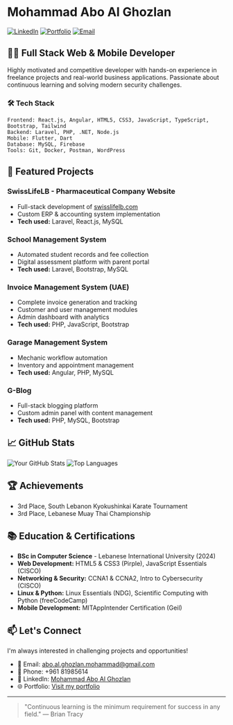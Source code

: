 # Mohammad Abo Al Ghozlan

[![LinkedIn](https://img.shields.io/badge/LinkedIn-Connect-blue)](https://www.linkedin.com/in/mohammad-abo-al-ghozlan/)
[![Portfolio](https://img.shields.io/badge/Portfolio-Visit-green)](https://your-portfolio-url.com)
[![Email](https://img.shields.io/badge/Email-Contact-red)](mailto:abo.al.ghozlan.mohammad@gmail.com)

## 👨‍💻 Full Stack Web & Mobile Developer

Highly motivated and competitive developer with hands-on experience in freelance projects and real-world business applications. Passionate about continuous learning and solving modern security challenges.

### 🛠️ Tech Stack

```
Frontend: React.js, Angular, HTML5, CSS3, JavaScript, TypeScript, Bootstrap, Tailwind
Backend: Laravel, PHP, .NET, Node.js
Mobile: Flutter, Dart
Database: MySQL, Firebase
Tools: Git, Docker, Postman, WordPress
```

## 🚀 Featured Projects

### SwissLifeLB - Pharmaceutical Company Website
- Full-stack development of [swisslifelb.com](https://swisslifelb.com)
- Custom ERP & accounting system implementation
- **Tech used:** Laravel, React.js, MySQL

### School Management System
- Automated student records and fee collection
- Digital assessment platform with parent portal
- **Tech used:** Laravel, Bootstrap, MySQL

### Invoice Management System (UAE)
- Complete invoice generation and tracking
- Customer and user management modules
- Admin dashboard with analytics
- **Tech used:** PHP, JavaScript, Bootstrap

### Garage Management System
- Mechanic workflow automation
- Inventory and appointment management
- **Tech used:** Angular, PHP, MySQL

### G-Blog
- Full-stack blogging platform
- Custom admin panel with content management
- **Tech used:** PHP, MySQL, Bootstrap

## 📈 GitHub Stats

![Your GitHub Stats](https://github-readme-stats.vercel.app/api?username=YourGitHubUsername&show_icons=true&theme=radical)
![Top Languages](https://github-readme-stats.vercel.app/api/top-langs/?username=YourGitHubUsername&layout=compact&theme=radical)

## 🏆 Achievements

- 3rd Place, South Lebanon Kyokushinkai Karate Tournament
- 3rd Place, Lebanese Muay Thai Championship

## 📚 Education & Certifications

- **BSc in Computer Science** - Lebanese International University (2024)
- **Web Development:** HTML5 & CSS3 (Pirple), JavaScript Essentials (CISCO)
- **Networking & Security:** CCNA1 & CCNA2, Intro to Cybersecurity (CISCO)
- **Linux & Python:** Linux Essentials (NDG), Scientific Computing with Python (freeCodeCamp)
- **Mobile Development:** MITAppIntender Certification (Geil)

## 📫 Let's Connect

I'm always interested in challenging projects and opportunities!

- 📧 Email: abo.al.ghozlan.mohammad@gmail.com
- 📱 Phone: +961 81985614
- 🔗 LinkedIn: [Mohammad Abo Al Ghozlan](https://www.linkedin.com/in/mohammad-abo-al-ghozlan/)
- 🌐 Portfolio: [Visit my portfolio](https://your-portfolio-url.com)

---

> "Continuous learning is the minimum requirement for success in any field." — Brian Tracy
